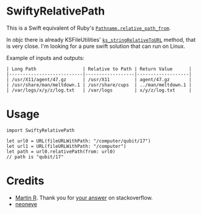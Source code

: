 # SwiftyRelativePath

This is a Swift equivalent of Ruby's [`Pathname.relative_path_from`](https://ruby-doc.org/stdlib-2.5.0/libdoc/pathname/rdoc/Pathname.html#method-i-relative_path_from).

In objc there is already KSFileUtilities' [`ks_stringRelativeToURL`](https://github.com/karelia/KSFileUtilities#relative-strings) method, that is very close. I'm looking for a pure swift solution that can run on Linux.

Example of inputs and outputs:

    | Long Path                 | Relative to Path | Return Value      |
    |---------------------------|------------------|-------------------|
    | /usr/X11/agent/47.gz      | /usr/X11         | agent/47.gz       |
    | /usr/share/man/meltdown.1 | /usr/share/cups  | ../man/meltdown.1 |
    | /var/logs/x/y/z/log.txt   | /var/logs        | x/y/z/log.txt     |



# Usage

    import SwiftyRelativePath
    
    let url0 = URL(fileURLWithPath: "/computer/qubit/17")
    let url1 = URL(fileURLWithPath: "/computer")
    let path = url0.relativePath(from: url0)
    // path is "qubit/17"


# Credits

- [Martin R](https://chat.stackoverflow.com/users/1187415/martin-r). Thank you for [your answer](https://stackoverflow.com/a/48360631/78336) on stackoverflow.
- [neoneye](https://github.com/neoneye)
